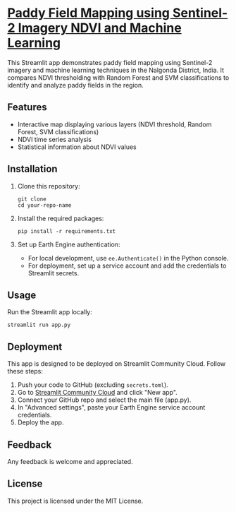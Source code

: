 # [Paddy Field Mapping using Sentinel-2 Imagery NDVI and Machine Learning](https://ndvi-paddy-field-mapper.streamlit.app/)

This Streamlit app demonstrates paddy field mapping using Sentinel-2 imagery and machine learning techniques in the Nalgonda District, India. It compares NDVI thresholding with Random Forest and SVM classifications to identify and analyze paddy fields in the region.

## Features

- Interactive map displaying various layers (NDVI threshold, Random Forest, SVM classifications)
- NDVI time series analysis
- Statistical information about NDVI values

## Installation

1. Clone this repository:
   ```
   git clone
   cd your-repo-name
   ```

2. Install the required packages:
   ```
   pip install -r requirements.txt
   ```

3. Set up Earth Engine authentication:
   - For local development, use `ee.Authenticate()` in the Python console.
   - For deployment, set up a service account and add the credentials to Streamlit secrets.

## Usage

Run the Streamlit app locally:

```
streamlit run app.py
```

## Deployment

This app is designed to be deployed on Streamlit Community Cloud. Follow these steps:

1. Push your code to GitHub (excluding `secrets.toml`).
2. Go to [Streamlit Community Cloud](https://share.streamlit.io/) and click "New app".
3. Connect your GitHub repo and select the main file (app.py).
4. In "Advanced settings", paste your Earth Engine service account credentials.
5. Deploy the app.

## Feedback

Any feedback is welcome and appreciated.

## License

This project is licensed under the MIT License.
